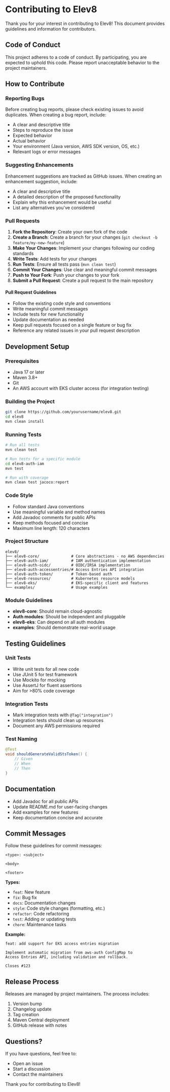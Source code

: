 # Contributing to Elev8

Thank you for your interest in contributing to Elev8! This document provides guidelines and information for contributors.

## Code of Conduct

This project adheres to a code of conduct. By participating, you are expected to uphold this code. Please report unacceptable behavior to the project maintainers.

## How to Contribute

### Reporting Bugs

Before creating bug reports, please check existing issues to avoid duplicates. When creating a bug report, include:

- A clear and descriptive title
- Steps to reproduce the issue
- Expected behavior
- Actual behavior
- Your environment (Java version, AWS SDK version, OS, etc.)
- Relevant logs or error messages

### Suggesting Enhancements

Enhancement suggestions are tracked as GitHub issues. When creating an enhancement suggestion, include:

- A clear and descriptive title
- A detailed description of the proposed functionality
- Explain why this enhancement would be useful
- List any alternatives you've considered

### Pull Requests

1. **Fork the Repository**: Create your own fork of the code
2. **Create a Branch**: Create a branch for your changes (`git checkout -b feature/my-new-feature`)
3. **Make Your Changes**: Implement your changes following our coding standards
4. **Write Tests**: Add tests for your changes
5. **Run Tests**: Ensure all tests pass (`mvn clean test`)
6. **Commit Your Changes**: Use clear and meaningful commit messages
7. **Push to Your Fork**: Push your changes to your fork
8. **Submit a Pull Request**: Create a pull request to the main repository

#### Pull Request Guidelines

- Follow the existing code style and conventions
- Write meaningful commit messages
- Include tests for new functionality
- Update documentation as needed
- Keep pull requests focused on a single feature or bug fix
- Reference any related issues in your pull request description

## Development Setup

### Prerequisites

- Java 17 or later
- Maven 3.8+
- Git
- An AWS account with EKS cluster access (for integration testing)

### Building the Project

```bash
git clone https://github.com/yourusername/elev8.git
cd elev8
mvn clean install
```

### Running Tests

```bash
# Run all tests
mvn clean test

# Run tests for a specific module
cd elev8-auth-iam
mvn test

# Run with coverage
mvn clean test jacoco:report
```

### Code Style

- Follow standard Java conventions
- Use meaningful variable and method names
- Add Javadoc comments for public APIs
- Keep methods focused and concise
- Maximum line length: 120 characters

### Project Structure

```
elev8/
├── elev8-core/              # Core abstractions - no AWS dependencies
├── elev8-auth-iam/          # IAM authentication implementation
├── elev8-auth-oidc/         # OIDC/IRSA implementation
├── elev8-auth-accessentries/# Access Entries API integration
├── elev8-auth-token/        # Token-based auth
├── elev8-resources/         # Kubernetes resource models
├── elev8-eks/               # EKS-specific client and features
└── examples/                # Usage examples
```

### Module Guidelines

- **elev8-core**: Should remain cloud-agnostic
- **Auth modules**: Should be independent and pluggable
- **elev8-eks**: Can depend on all auth modules
- **examples**: Should demonstrate real-world usage

## Testing Guidelines

### Unit Tests

- Write unit tests for all new code
- Use JUnit 5 for test framework
- Use Mockito for mocking
- Use AssertJ for fluent assertions
- Aim for >80% code coverage

### Integration Tests

- Mark integration tests with `@Tag("integration")`
- Integration tests should clean up resources
- Document any AWS permissions required

### Test Naming

```java
@Test
void shouldGenerateValidStsToken() {
    // Given
    // When
    // Then
}
```

## Documentation

- Add Javadoc for all public APIs
- Update README.md for user-facing changes
- Add examples for new features
- Keep documentation concise and accurate

## Commit Messages

Follow these guidelines for commit messages:

```
<type>: <subject>

<body>

<footer>
```

**Types:**
- `feat`: New feature
- `fix`: Bug fix
- `docs`: Documentation changes
- `style`: Code style changes (formatting, etc.)
- `refactor`: Code refactoring
- `test`: Adding or updating tests
- `chore`: Maintenance tasks

**Example:**
```
feat: add support for EKS access entries migration

Implement automatic migration from aws-auth ConfigMap to
Access Entries API, including validation and rollback.

Closes #123
```

## Release Process

Releases are managed by project maintainers. The process includes:

1. Version bump
2. Changelog update
3. Tag creation
4. Maven Central deployment
5. GitHub release with notes

## Questions?

If you have questions, feel free to:

- Open an issue
- Start a discussion
- Contact the maintainers

Thank you for contributing to Elev8!
